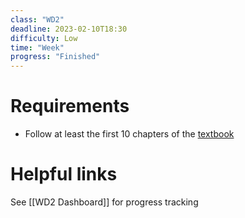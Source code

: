 ```yaml
---
class: "WD2"
deadline: 2023-02-10T18:30
difficulty: Low
time: "Week"
progress: "Finished"
---
```


# Requirements
- Follow at least the first 10 chapters of the [textbook](https://moodle.gla.ac.uk/pluginfile.php/5700465/mod_resource/content/1/twd-uog-lib-2021-01-07.pdf)

# Helpful links
See [[WD2 Dashboard]] for progress tracking
